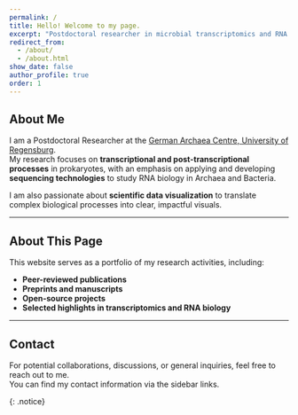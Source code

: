 ```yaml
---
permalink: /
title: Hello! Welcome to my page.
excerpt: "Postdoctoral researcher in microbial transcriptomics and RNA biology"
redirect_from: 
  - /about/
  - /about.html
show_date: false
author_profile: true
order: 1
---
```


## About Me

I am a Postdoctoral Researcher at the [German Archaea Centre, University of Regensburg](https://www.uni-regensburg.de/biologie-vorklinische-medizin/mikrobiologie/startseite/index.html).  
My research focuses on **transcriptional and post-transcriptional processes** in prokaryotes, with an emphasis on applying and developing **sequencing technologies** to study RNA biology in Archaea and Bacteria.

I am also passionate about **scientific data visualization** to translate complex biological processes into clear, impactful visuals.

---

## About This Page

This website serves as a portfolio of my research activities, including:
- **Peer-reviewed publications**
- **Preprints and manuscripts**
- **Open-source projects**
- **Selected highlights in transcriptomics and RNA biology**

---

## Contact

For potential collaborations, discussions, or general inquiries, feel free to reach out to me.  
You can find my contact information via the sidebar links.

{: .notice}